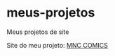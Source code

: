 # meus-projetos
 Meus projetos de site

Site do meu projeto: <a href="https://victoralvesmoura.github.io/meus-projetos/mnc_p%C3%A1gina%20inicial/pagina_inicial" target="_blank">MNC COMICS</a>